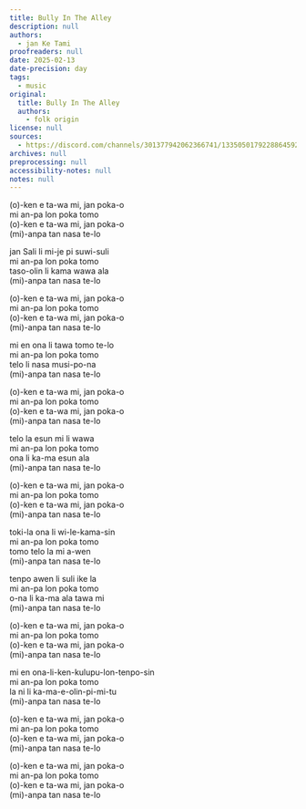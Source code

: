 ```yaml
---
title: Bully In The Alley
description: null
authors:
  - jan Ke Tami
proofreaders: null
date: 2025-02-13
date-precision: day
tags:
  - music
original:
  title: Bully In The Alley
  authors:
    - folk origin
license: null
sources:
  - https://discord.com/channels/301377942062366741/1335050179228864592/1339622673097162866
archives: null
preprocessing: null
accessibility-notes: null
notes: null
---
```


(o)-ken e ta-wa mi, jan poka-o  \
mi an-pa lon poka tomo  \
(o)-ken e ta-wa mi, jan poka-o  \
(mi)-anpa tan nasa te-lo

jan Sali li mi-je pi suwi-suli  \
mi an-pa lon poka tomo  \
taso-olin li kama wawa ala  \
(mi)-anpa tan nasa te-lo

(o)-ken e ta-wa mi, jan poka-o  \
mi an-pa lon poka tomo  \
(o)-ken e ta-wa mi, jan poka-o  \
(mi)-anpa tan nasa te-lo

mi en ona li tawa tomo te-lo  \
mi an-pa lon poka tomo  \
telo li nasa musi-po-na  \
(mi)-anpa tan nasa te-lo

(o)-ken e ta-wa mi, jan poka-o  \
mi an-pa lon poka tomo  \
(o)-ken e ta-wa mi, jan poka-o  \
(mi)-anpa tan nasa te-lo

telo la esun mi li wawa  \
mi an-pa lon poka tomo  \
ona li ka-ma esun ala  \
(mi)-anpa tan nasa te-lo

(o)-ken e ta-wa mi, jan poka-o  \
mi an-pa lon poka tomo  \
(o)-ken e ta-wa mi, jan poka-o  \
(mi)-anpa tan nasa te-lo

toki-la ona li wi-le-kama-sin  \
mi an-pa lon poka tomo  \
tomo telo la mi a-wen  \
(mi)-anpa tan nasa te-lo

tenpo awen li suli ike la  \
mi an-pa lon poka tomo  \
o-na li ka-ma ala tawa mi  \
(mi)-anpa tan nasa te-lo

(o)-ken e ta-wa mi, jan poka-o  \
mi an-pa lon poka tomo  \
(o)-ken e ta-wa mi, jan poka-o  \
(mi)-anpa tan nasa te-lo

mi en ona-li-ken-kulupu-lon-tenpo-sin  \
mi an-pa lon poka tomo  \
la ni li ka-ma-e-olin-pi-mi-tu  \
(mi)-anpa tan nasa te-lo

(o)-ken e ta-wa mi, jan poka-o  \
mi an-pa lon poka tomo  \
(o)-ken e ta-wa mi, jan poka-o  \
(mi)-anpa tan nasa te-lo

(o)-ken e ta-wa mi, jan poka-o  \
mi an-pa lon poka tomo  \
(o)-ken e ta-wa mi, jan poka-o  \
(mi)-anpa tan nasa te-lo
